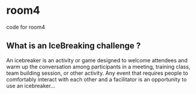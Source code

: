 # room4
code for room4


## What is an IceBreaking challenge ?

An icebreaker is an activity or game designed to welcome attendees and warm up the conversation among participants in a meeting, training class, team building session, or other activity. Any event that requires people to comfortably interact with each other and a facilitator is an opportunity to use an icebreaker...

